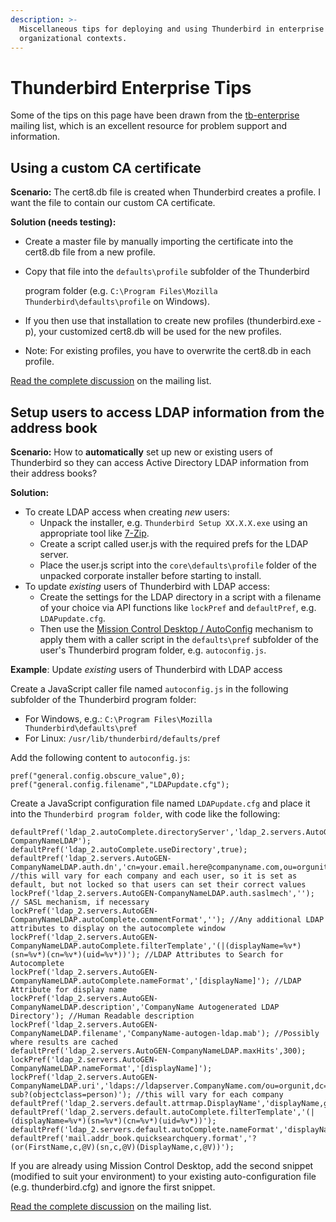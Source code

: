 ```yaml
---
description: >-
  Miscellaneous tips for deploying and using Thunderbird in enterprise or
  organizational contexts.
---
```


# Thunderbird Enterprise Tips

Some of the tips on this page have been drawn from the  [tb-enterprise](http://groups.google.com/group/tb-enterprise/) mailing list, which is an excellent resource for problem support and information.

## Using a custom CA certificate

**Scenario:** The cert8.db file is created when Thunderbird creates a profile. I want the file to contain our custom CA certificate.  
  
**Solution \(needs testing\):**

* Create a master file by manually importing the certificate into the cert8.db file from a new profile.
* Copy that file into the `defaults\profile` subfolder of the Thunderbird 

  program folder \(e.g. `C:\Program Files\Mozilla Thunderbird\defaults\profile` on Windows\).

* If you then use that installation to create new profiles \(thunderbird.exe -p\), your customized cert8.db will be used for the new profiles.
* Note: For existing profiles, you have to overwrite the cert8.db in each profile.

[Read the complete discussion](https://groups.google.com/group/tb-enterprise/browse_thread/thread/a07fae23673961a0) on the mailing list.

## Setup users to access LDAP information from the address book

**Scenario:** How to **automatically** set up new or existing users of Thunderbird so they can access Active Directory LDAP information from their address books?  
  
**Solution:**

* To create LDAP access when creating _new_ users:
  * Unpack the installer, e.g. `Thunderbird Setup XX.X.X.exe` using an appropriate tool like [7-Zip](https://www.7-zip.org).
  * Create a script called user.js with the required prefs for the LDAP server.
  * Place the user.js script into the  `core\defaults\profile` folder of the unpacked corporate installer before starting to install.
* To update _existing_ users of Thunderbird with LDAP access:
  * Create the settings for the LDAP directory in a script with a filename of your choice via API functions like `lockPref` and `defaultPref`, e.g. `LDAPupdate.cfg`.
  * Then use the [Mission Control Desktop / AutoConfig](../deploy/mcd-thunderbird-autoconfig.md) mechanism to apply them with a caller script in the `defaults\pref` subfolder of the user's Thunderbird program folder, e.g. `autoconfig.js`.

**Example**: Update _existing_ users of Thunderbird with LDAP access

Create a JavaScript caller file named `autoconfig.js` in the following subfolder of the Thunderbird program folder:

* For Windows, e.g.: `C:\Program Files\Mozilla Thunderbird\defaults\pref`
* For Linux: `/usr/lib/thunderbird/defaults/pref`

Add the following content to `autoconfig.js`:

```text
pref("general.config.obscure_value",0);
pref("general.config.filename","LDAPupdate.cfg");
```

Create a JavaScript configuration file named `LDAPupdate.cfg` and place it into the `Thunderbird program folder`, with code like the following:

```text
defaultPref('ldap_2.autoComplete.directoryServer','ldap_2.servers.AutoGEN-CompanyNameLDAP');
defaultPref('ldap_2.autoComplete.useDirectory',true);
defaultPref('ldap_2.servers.AutoGEN-CompanyNameLDAP.auth.dn','cn=your.email.here@companyname.com,ou=orgunit,dc=CompanyName,dc=com'); //this will vary for each company and each user, so it is set as default, but not locked so that users can set their correct values
lockPref('ldap_2.servers.AutoGEN-CompanyNameLDAP.auth.saslmech',''); // SASL mechanism, if necessary
lockPref('ldap_2.servers.AutoGEN-CompanyNameLDAP.autoComplete.commentFormat',''); //Any additional LDAP attributes to display on the autocomplete window
lockPref('ldap_2.servers.AutoGEN-CompanyNameLDAP.autoComplete.filterTemplate','(|(displayName=%v*)(sn=%v*)(cn=%v*)(uid=%v*))'); //LDAP Attributes to Search for Autocomplete
lockPref('ldap_2.servers.AutoGEN-CompanyNameLDAP.autoComplete.nameFormat','[displayName]'); //LDAP Attribute for display name
lockPref('ldap_2.servers.AutoGEN-CompanyNameLDAP.description','CompanyName Autogenerated LDAP Directory'); //Human Readable description
lockPref('ldap_2.servers.AutoGEN-CompanyNameLDAP.filename','CompanyName-autogen-ldap.mab'); //Possibly where results are cached
defaultPref('ldap_2.servers.AutoGEN-CompanyNameLDAP.maxHits',300);
lockPref('ldap_2.servers.AutoGEN-CompanyNameLDAP.nameFormat','[displayName]');
lockPref('ldap_2.servers.AutoGEN-CompanyNameLDAP.uri','ldaps://ldapserver.CompanyName.com/ou=orgunit,dc=CompanyName,dc=com??sub?(objectclass=person)'); //this will vary for each company
defaultPref('ldap_2.servers.default.attrmap.DisplayName','displayName,gecos');
defaultPref('ldap_2.servers.default.autoComplete.filterTemplate','(|(displayName=%v*)(sn=%v*)(cn=%v*)(uid=%v*))');
defaultPref('ldap_2.servers.default.autoComplete.nameFormat','displayName');
defaultPref('mail.addr_book.quicksearchquery.format','?(or(FirstName,c,@V)(sn,c,@V)(DisplayName,c,@V))'); 
```

If you are already using Mission Control Desktop, add the second snippet \(modified to suit your environment\) to your existing auto-configuration file \(e.g. thunderbird.cfg\) and ignore the first snippet.

[Read the complete discussion](https://groups.google.com/forum/?fromgroups#!topic/tb-enterprise/KY0xH6wCYJw) on the mailing list.

